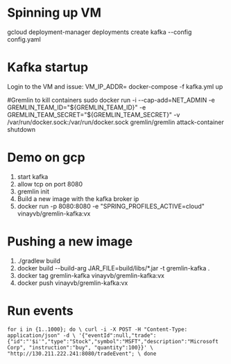 # Spinning up VM
gcloud deployment-manager deployments create kafka --config config.yaml

# Kafka startup
Login to the VM and issue:
VM_IP_ADDR=<IP addr of VM> docker-compose -f kafka.yml up

#Gremlin to kill containers
sudo docker run -i     --cap-add=NET_ADMIN     -e GREMLIN_TEAM_ID="${GREMLIN_TEAM_ID}"     -e GREMLIN_TEAM_SECRET="${GREMLIN_TEAM_SECRET}"     -v /var/run/docker.sock:/var/run/docker.sock     gremlin/gremlin attack-container <container-id-to-kill> shutdown
  
# Demo on gcp
1. start kafka
2. allow tcp on port 8080
3. gremlin init
4. Build a new image with the kafka broker ip
5. docker run -p 8080:8080 -e "SPRING_PROFILES_ACTIVE=cloud" vinayvb/gremlin-kafka:vx

# Pushing a new image
1. ./gradlew build
2. docker build --build-arg JAR_FILE=build/libs/*.jar -t gremlin-kafka .
3. docker tag gremlin-kafka vinayvb/gremlin-kafka:vx
4. docker push vinayvb/gremlin-kafka:vx

# Run events
`for i in {1..1000}; do \
  curl -i -X POST -H "Content-Type: application/json" -d \
    '{"eventId":null,"trade":{"id":"'$i'","type":"Stock","symbol":"MSFT","description":"Microsoft Corp", "instruction":"buy", "quantity":100}}' \
    "http://130.211.222.241:8080/tradeEvent"; \
done`


